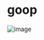 # goop

![image](https://user-images.githubusercontent.com/91497673/234936927-ca2530c0-a4f4-4413-aee0-81db653b9959.png)

